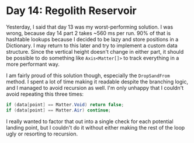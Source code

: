﻿# Day 14: Regolith Reservoir

Yesterday, I said that day 13 was my worst-performing solution.
I was wrong, because day 14 part 2 takes ~560 ms per run.
90% of that is hashtable lookups because I decided to be lazy and store positions in a Dictionary.
I may return to this later and try to implement a custom data structure.
Since the vertical height doesn't change in either part, it should be possible to do something like `Axis<Matter[]>` to track everything in a more performant way.

I am fairly proud of this solution though, especially the `DropSandFrom` method.
I spent a lot of time making it readable despite the branching logic, and I managed to avoid recursion as well.
I'm only unhappy that I couldn't avoid repeating this three times:
```csharp
if (data[point] == Matter.Void) return false;
if (data[point] == Matter.Air) continue;
```

I really wanted to factor that out into a single check for each potential landing point, but I couldn't do it without either making the rest of the loop ugly or resorting to recursion.